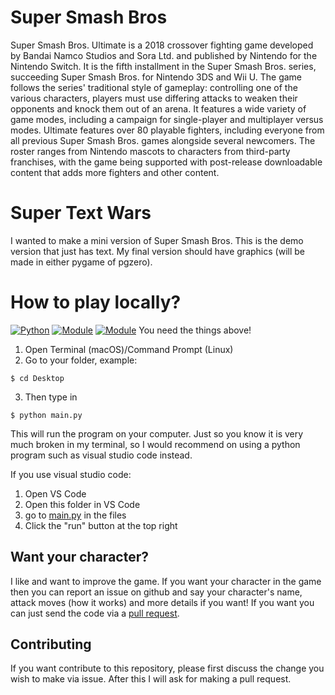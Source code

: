 # Super Smash Bros

Super Smash Bros. Ultimate is a 2018 crossover fighting game developed by Bandai Namco Studios and Sora Ltd. and published by Nintendo for the Nintendo Switch. It is the fifth installment in the Super Smash Bros. series, succeeding Super Smash Bros. for Nintendo 3DS and Wii U. The game follows the series' traditional style of gameplay: controlling one of the various characters, players must use differing attacks to weaken their opponents and knock them out of an arena. It features a wide variety of game modes, including a campaign for single-player and multiplayer versus modes. Ultimate features over 80 playable fighters, including everyone from all previous Super Smash Bros. games alongside several newcomers. The roster ranges from Nintendo mascots to characters from third-party franchises, with the game being supported with post-release downloadable content that adds more fighters and other content.

# Super Text Wars

I wanted to make a mini version of Super Smash Bros. This is the demo version that just has text. My final version should have graphics (will be made in either pygame of pgzero). 

# How to play locally?
[![Python](https://img.shields.io/badge/python-v3.9.5-blue)](https://www.python.org/downloads/) [![Module](https://img.shields.io/badge/module-getkey-orange)](https://pypi.org/project/getkey/) [![Module](https://img.shields.io/badge/module-operator-orange)](https://docs.python.org/3/library/operator.html)
You need the things above!

1. Open Terminal (macOS)/Command Prompt (Linux)
2. Go to your folder, example:

```
$ cd Desktop
```
3. Then type in
```
$ python main.py
```
This will run the program on your computer. Just so you know it is very much broken in my terminal, so I would recommend on using a python program such as visual studio code instead.

If you use visual studio code:
1. Open VS Code
2. Open this folder in VS Code
3. go to [main.py](htttps://python.org) in the files
4. Click the "run" button at the top right

## Want your character?

I like and want to improve the game. If you want your character in the game then you can report an issue on github and say your character's name, attack moves (how it works) and more details if you want! If you want you can just send the code via a [pull request](https://github.com/YEETEDWIN/Super-Text-Bros.-Ultimate/blob/main/REQUEST.md).

## Contributing

If you want contribute to this repository, please first discuss the change you wish to make via issue. After this I will ask for making a pull request.